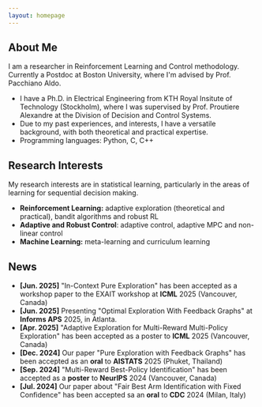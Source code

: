 ```yaml
---
layout: homepage
---
```


## About Me

I am a researcher in Reinforcement Learning and Control methodology. Currently a Postdoc at Boston University, where I'm advised by Prof. Pacchiano Aldo. 


- I have a Ph.D. in Electrical Engineering from KTH Royal Insitute of Technology (Stockholm), where I was supervised by Prof. Proutiere Alexandre at the Division of Decision and Control Systems.  
- Due to my past experiences, and interests, I have a versatile background, with both theoretical and practical expertise.
- Programming languages: Python, C, C++

## Research Interests

My research interests are in statistical learning, particularly in the areas of learning for sequential decision making.

- **Reinforcement Learning:** adaptive exploration (theoretical and practical), bandit algorithms and robust RL
- **Adaptive and Robust Control**: adaptive control, adaptive MPC and non-linear control
- **Machine Learning:** meta-learning and curriculum learning

## News

- **[Jun. 2025]**  "In-Context Pure Exploration" has been accepted as a workshop paper to the EXAIT workshop at **ICML** 2025 (Vancouver, Canada)
- **[Jun. 2025]**  Presenting "Optimal Exploration With Feedback Graphs" at **Informs APS** 2025, in Atlanta.
- **[Apr. 2025]**  "Adaptive Exploration for Multi-Reward Multi-Policy Exploration" has been accepted as a poster to **ICML** 2025 (Vancouver, Canada)
- **[Dec. 2024]** Our paper "Pure Exploration with Feedback Graphs" has been accepted as an **oral** to **AISTATS** 2025 (Phuket, Thailand)
- **[Sep. 2024]** "Multi-Reward Best-Policy Identification" has been accepted as a **poster** to **NeurIPS** 2024 (Vancouver, Canada)
- **[Jul. 2024]** Our paper about "Fair Best Arm Identification with Fixed Confidence" has been accepted sa an **oral** to **CDC** 2024 (Milan, Italy)
